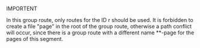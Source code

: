IMPORTENT

In this group route, only routes for the ID r should be used.
It is forbidden to create a file "page" in the root of the group route,
otherwise a path conflict will occur,
since there is a group route with a different name **-page
for the pages of this segment.
